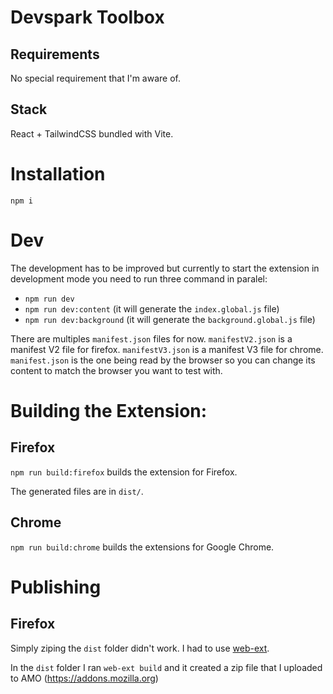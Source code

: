 # Devspark Toolbox

## Requirements

No special requirement that I'm aware of.

## Stack

React + TailwindCSS bundled with Vite.

# Installation

`npm i`

# Dev

The development has to be improved but currently to start the extension in development mode you need to run three command in paralel:

- `npm run dev`
- `npm run dev:content` (it will generate the `index.global.js` file)
- `npm run dev:background` (it will generate the `background.global.js` file)

There are multiples `manifest.json` files for now.
`manifestV2.json` is a manifest V2 file for firefox.
`manifestV3.json` is a manifest V3 file for chrome.
`manifest.json` is the one being read by the browser so you can change its content to match the browser you want to test with.

# Building the Extension:

## Firefox

`npm run build:firefox` builds the extension for Firefox.

The generated files are in `dist/`.

## Chrome

`npm run build:chrome` builds the extensions for Google Chrome.

# Publishing

## Firefox

Simply ziping the `dist` folder didn't work. I had to use [web-ext](https://github.com/mozilla/web-ext).

In the `dist` folder I ran `web-ext build` and it created a zip file that I uploaded to AMO (https://addons.mozilla.org)
